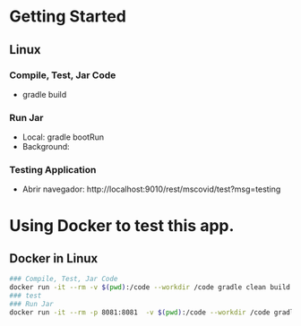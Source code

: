 # Getting Started
##
## Linux

### Compile, Test, Jar Code
* gradle build

### Run Jar
* Local:      gradle bootRun 
* Background: 

### Testing Application
* Abrir navegador: http://localhost:9010/rest/mscovid/test?msg=testing 

# Using Docker to test this app.
## Docker in Linux
```bash
### Compile, Test, Jar Code
docker run -it --rm -v $(pwd):/code --workdir /code gradle clean build
### test
### Run Jar
docker run -it --rm -p 8081:8081  -v $(pwd):/code --workdir /code gradle bootRun
```

